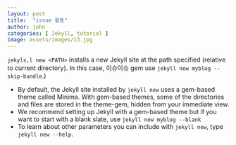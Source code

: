 ```yaml
---
layout: post
title:  "issue 활동"
author: john
categories: [ Jekyll, tutorial ]
image: assets/images/13.jpg
---
```


`jekyls,l new <PATH>` installs a new Jekyll site at the path specified (relative to current directory). In this case, 이슈이슈 gem use `jekyll new myblog --skip-bundle`.)
- By default, the Jekyll site installed by `jekyll new` uses a gem-based theme called Minima. With gem-based themes, some of the directories and files are stored in the theme-gem, hidden from your immediate view.
- We recommend setting up Jekyll with a gem-based theme but if you want to start with a blank slate, use `jekyll new myblog --blank`
- To learn about other parameters you can include with `jekyll new`, type `jekyll new --help`.